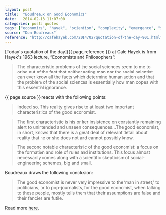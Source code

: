 ```yaml
---
layout: post
title:  "Boudreaux on Good Economics"
date:   2014-02-13 11:07:00
categories: posts quotes
tags: ["economics", "hayek", "scientism", "complexity", "emergence", "seen & unseen"]
source: "Don Boudreaux"
reference: "http://cafehayek.com/2014/02/quotation-of-the-day-901.html"
---
```


[Today's quotation of the day]({{ page.reference }}) at Cafe Hayek is from Hayek's 1963 lecture, “Economists and Philosophers”:

> The characteristic problems of the social sciences seem to me to arise out of the fact that neither acting man nor the social scientist can ever know all the facts which determine human action and that the problem of the social sciences is essentially how man copes with this essential ignorance.

{{ page.source }} reacts with the following points:

> Indeed so.  This reality gives rise to at least two important characteristics of the good economist.

> The first characteristic is his or her insistence on constantly remaining alert to unintended and unseen consequences...The good economist, in short, knows that there is a great deal of relevant detail about reality that he or she does not and cannot possibly know.

> The second notable characteristic of the good economist: a focus on the formation and role of rules and institutions. This focus almost necessarily comes along with a scientific skepticism of social-engineering schemes, big and small.

Boudreaux draws the following conclusion:

> The good economist is never very impressive to the ‘man in street,’ to politicians, or to pop-journalists, for the good economist, when talking to these people, mostly tells them that their assumptions are false and their fancies are futile.

Read more [here]({{page.reference}}).